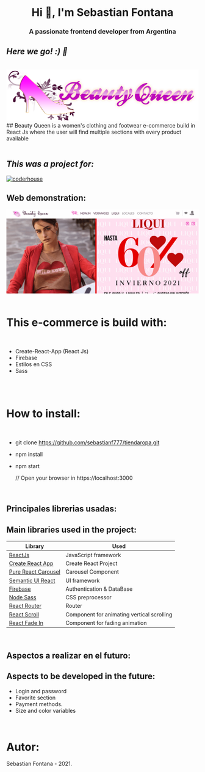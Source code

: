 <h1 align="center">Hi 👋, I'm Sebastian Fontana</h1>
<h3 align="center">A passionate frontend developer from Argentina</h3>

## _Here we go! :) 🚀_
<br>
<img src="/src/assets/img/logo.png"/>
 <br>
## Beauty Queen is a women's clothing and footwear e-commerce build in React Js where the user  will  find multiple sections with every product available
<br><br>

## _This was a project for:_ 
[![coderhouse](https://emprelatam.com/wp-content/uploads/2019/10/logos-coderhouse-01.png)](https://www.coderhouse.com/)

## Web demonstration:
<img src="tiendaRopa.gif"/>
<br><br>

# This e-commerce is build with:
<br>

-  Create-React-App (React Js)
-  Firebase
-  Estilos en CSS 
-  Sass

<br><br>

# How to install:
<br>

- git clone https://github.com/sebastianf777/tiendaropa.git
- npm install
- npm start

	// Open your browser in https://localhost:3000
<br>

## Principales librerias usadas:
## Main libraries used in the project:

| Library                                                          | Used                      |
| ---------------------------------------------------------------- | ------------------------- |
| [ReactJs](https://es.reactjs.org/)                               | JavaScript framework      |
| [Create React App](https://github.com/facebook/create-react-app) | Create React Project      |
| [Pure React Carousel](https://www.npmjs.com/package/pure-react-carousel)| Carousel Component |
| [Semantic UI React](https://react.semantic-ui.com/)              | UI framework              |
| [Firebase](https://firebase.google.com/?hl=es)                   | Authentication & DataBase |
| [Node Sass](https://www.npmjs.com/package/node-sass)             | CSS preprocessor          |
| [React Router](https://reactrouter.com/)                         | Router                    |
| [React Scroll](https://www.npmjs.com/package/react-scroll)                               | Component for animating vertical scrolling |
| [React Fade In](https://www.npmjs.com/package/react-fade-in)                               | Component for fading animation|

<br>

## Aspectos a realizar en el futuro:
## Aspects to be developed in the future:
- Login and password
- Favorite section
- Payment methods.
- Size and color variables


<br>

# Autor:

Sebastian Fontana - 2021.
